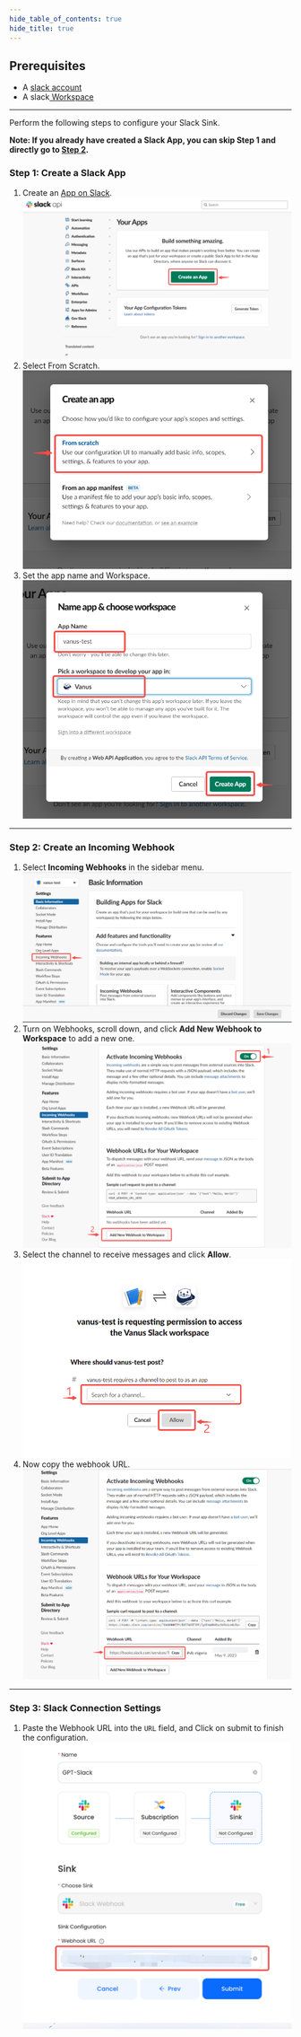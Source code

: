 ```yaml
--- 
hide_table_of_contents: true
hide_title: true
---
```


## Prerequisites

- A [slack account](https://slack.com)
- A slack[ Workspace](https://slack.com/help/articles/206845317-Create-a-Slack-workspace)

---

Perform the following steps to configure your Slack Sink.

**Note: If you already have created a Slack App, you can skip Step 1 and directly go to [Step 2](#step-2-create-an-incoming-webhook).**

### Step 1: Create a Slack App
1. Create an [App on Slack](https://api.slack.com/apps).
   ![](images/1.png)
2. Select From Scratch.
   ![](images/2.png)
3. Set the app name and Workspace.
![](images/3.png)

---

### Step 2: Create an Incoming Webhook
1. Select **Incoming Webhooks** in the sidebar menu.
![img.png](images/4.png)
2. Turn on Webhooks, scroll down, and click **Add New Webhook to Workspace** to add a new one.
![](images/5.png)
3. Select the channel to receive messages and click **Allow**.
![img.png](images/6.png)
4. Now copy the webhook URL.
![](images/7.png)

---

### Step 3: Slack Connection Settings

1. Paste the Webhook URL into the `URL` field, and Click on submit to finish the configuration.
   ![img_2.png](images/submit-slack.png)
